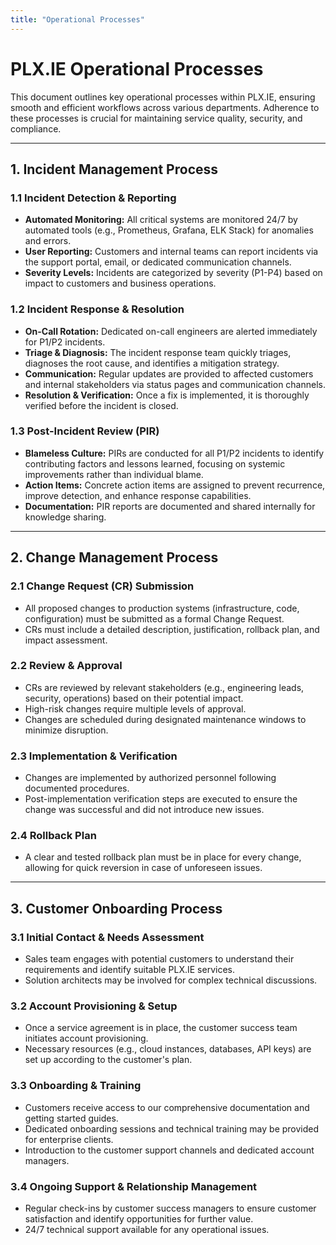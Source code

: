 ```yaml
---
title: "Operational Processes"
---
```


# PLX.IE Operational Processes

This document outlines key operational processes within PLX.IE, ensuring smooth and efficient workflows across various departments. Adherence to these processes is crucial for maintaining service quality, security, and compliance.

---

## 1. Incident Management Process

### **1.1 Incident Detection & Reporting**

*   **Automated Monitoring:** All critical systems are monitored 24/7 by automated tools (e.g., Prometheus, Grafana, ELK Stack) for anomalies and errors.
*   **User Reporting:** Customers and internal teams can report incidents via the support portal, email, or dedicated communication channels.
*   **Severity Levels:** Incidents are categorized by severity (P1-P4) based on impact to customers and business operations.

### **1.2 Incident Response & Resolution**

*   **On-Call Rotation:** Dedicated on-call engineers are alerted immediately for P1/P2 incidents.
*   **Triage & Diagnosis:** The incident response team quickly triages, diagnoses the root cause, and identifies a mitigation strategy.
*   **Communication:** Regular updates are provided to affected customers and internal stakeholders via status pages and communication channels.
*   **Resolution & Verification:** Once a fix is implemented, it is thoroughly verified before the incident is closed.

### **1.3 Post-Incident Review (PIR)**

*   **Blameless Culture:** PIRs are conducted for all P1/P2 incidents to identify contributing factors and lessons learned, focusing on systemic improvements rather than individual blame.
*   **Action Items:** Concrete action items are assigned to prevent recurrence, improve detection, and enhance response capabilities.
*   **Documentation:** PIR reports are documented and shared internally for knowledge sharing.

---

## 2. Change Management Process

### **2.1 Change Request (CR) Submission**

*   All proposed changes to production systems (infrastructure, code, configuration) must be submitted as a formal Change Request.
*   CRs must include a detailed description, justification, rollback plan, and impact assessment.

### **2.2 Review & Approval**

*   CRs are reviewed by relevant stakeholders (e.g., engineering leads, security, operations) based on their potential impact.
*   High-risk changes require multiple levels of approval.
*   Changes are scheduled during designated maintenance windows to minimize disruption.

### **2.3 Implementation & Verification**

*   Changes are implemented by authorized personnel following documented procedures.
*   Post-implementation verification steps are executed to ensure the change was successful and did not introduce new issues.

### **2.4 Rollback Plan**

*   A clear and tested rollback plan must be in place for every change, allowing for quick reversion in case of unforeseen issues.

---

## 3. Customer Onboarding Process

### **3.1 Initial Contact & Needs Assessment**

*   Sales team engages with potential customers to understand their requirements and identify suitable PLX.IE services.
*   Solution architects may be involved for complex technical discussions.

### **3.2 Account Provisioning & Setup**

*   Once a service agreement is in place, the customer success team initiates account provisioning.
*   Necessary resources (e.g., cloud instances, databases, API keys) are set up according to the customer's plan.

### **3.3 Onboarding & Training**

*   Customers receive access to our comprehensive documentation and getting started guides.
*   Dedicated onboarding sessions and technical training may be provided for enterprise clients.
*   Introduction to the customer support channels and dedicated account managers.

### **3.4 Ongoing Support & Relationship Management**

*   Regular check-ins by customer success managers to ensure customer satisfaction and identify opportunities for further value.
*   24/7 technical support available for any operational issues.


